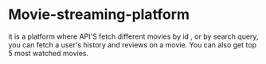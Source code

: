 # Movie-streaming-platform
it is a platform where API'S fetch different movies by id , or by search query, you can fetch a user's history and reviews on a movie. You can also get top 5 most watched movies.
